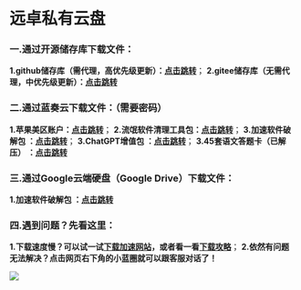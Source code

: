 # 远卓私有云盘

### 一.通过开源储存库下载文件：
**1.github储存库（需代理，高优先级更新）：<a href="https://github.com/zhuyuanzhuo/Cloud/releases">点击跳转</a>**；
**2.gitee储存库（无需代理，中优先级更新）：<a href="https://gitee.com/yuanzhuokaifa/Cloud/releases">点击跳转</a>**

### 二.通过蓝奏云下载文件：（需要密码）
**1.苹果美区账户：<a href="https://michaelzhu.lanzoub.com/b030w3p6f">点击跳转</a>**；
**2.流氓软件清理工具包：<a href="https://michaelzhu.lanzoub.com/b032ksava">点击跳转</a>**；
**3.加速软件破解包 ：<a href="https://michaelzhu.lanzoub.com/b032mpn9a">点击跳转</a>**；
**3.ChatGPT增值包 ：<a href="https://michaelzhu.lanzoub.com/b032s544h">点击跳转</a>**；
**3.45套语文答题卡（已解压） ：<a href="https://michaelzhu.lanzoub.com/b0332z7ne">点击跳转</a>**

### 三.通过Google云端硬盘（Google Drive）下载文件：
**1.加速软件破解包 ：<a href="https://drive.google.com/drive/folders/1ld7WI2ikSifdOfe-pJl2kKacVGCt_-mV?usp=sharing">点击跳转</a>**

### 四.遇到问题？先看这里：

**1.下载速度慢？可以试一试<a href="https://gh.api.99988866.xyz/">下载加速网站</a>，或者看一看<a href="https://cloud.tencent.com/developer/article/2213558">下载攻略</a>**；
**2.依然有问题无法解决？点击网页右下角的小蓝圈就可以跟客服对话了！**
<p><a href="https://sm.ms/image/FY4KeLNUQrItnuP" target="_blank"><img src="https://s2.loli.net/2023/10/05/FY4KeLNUQrItnuP.jpg" /></a>











<script type="text/javascript">window.$crisp=[];window.CRISP_WEBSITE_ID="17d5aae8-6af8-4782-a916-efd31142e0d4";(function(){d=document;s=d.createElement("script");s.src="https://client.crisp.chat/l.js";s.async=1;d.getElementsByTagName("head")[0]。appendChild(s);})();</script>
